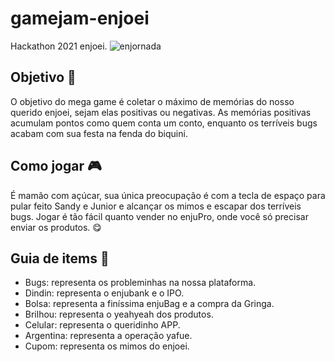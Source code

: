 # gamejam-enjoei
Hackathon 2021 enjoei.
![enjornada](https://user-images.githubusercontent.com/52427398/147695239-f8a26bc3-5f31-4724-8ba0-09b2009c3554.png)

## Objetivo 🚀
O objetivo do mega game é coletar o máximo de memórias do nosso querido enjoei, sejam elas positivas ou negativas. As memórias positivas acumulam pontos como quem conta um conto, enquanto os terríveis bugs acabam com sua festa na fenda do biquini.

## Como jogar 🎮
É mamão com açúcar, sua única preocupação é com a tecla de espaço para pular feito Sandy e Junior e alcançar os mimos e escapar dos terríveis bugs. Jogar é tão fácil quanto vender no enjuPro, onde você só precisar enviar os produtos. 😋

## Guia de items 📝
- Bugs: representa os probleminhas na nossa plataforma. 
- Dindin: representa o enjubank e o IPO.
- Bolsa: representa a finíssima enjuBag e a compra da Gringa.
- Brilhou: representa o yeahyeah dos produtos.
- Celular: representa o queridinho APP.
- Argentina: representa a operação yafue.
- Cupom: representa os mimos do enjoei.
